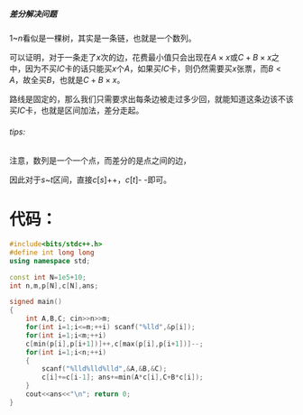 ##### 差分解决问题

$1$~$n$看似是一棵树，其实是一条链，也就是一个数列。

可以证明，对于一条走了$x$次的边，花费最小值只会出现在$A \times x$或$C+B \times x$之中，因为不买$IC$卡的话只能买$x$个$A$，如果买$IC$卡，则仍然需要买$x$张票，而$B<A$，故全买$B$，也就是$C+B \times x$。

路线是固定的，那么我们只需要求出每条边被走过多少回，就能知道这条边该不该买$IC$卡，也就是区间加法，差分走起。

###### tips:
注意，数列是一个一个点，而差分的是点之间的边，

因此对于$s$~$t$区间，直接$c[s]$++，$c[t]$- -即可。

# 代码：
```c++
#include<bits/stdc++.h>
#define int long long
using namespace std;

const int N=1e5+10;
int n,m,p[N],c[N],ans;

signed main()
{
	int A,B,C; cin>>n>>m;
	for(int i=1;i<=m;++i) scanf("%lld",&p[i]);
	for(int i=1;i<m;++i)
	c[min(p[i],p[i+1])]++,c[max(p[i],p[i+1])]--;
	for(int i=1;i<n;++i)
	{
		scanf("%lld%lld%lld",&A,&B,&C);
		c[i]+=c[i-1]; ans+=min(A*c[i],C+B*c[i]);
	}
	cout<<ans<<"\n"; return 0;
}
```
